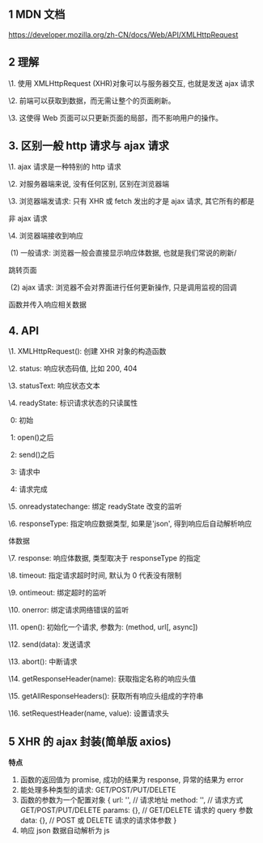 ## 1 **MDN** **文档**

https://developer.mozilla.org/zh-CN/docs/Web/API/XMLHttpRequest



## 2 **理解**

\1. 使用 XMLHttpRequest (XHR)对象可以与服务器交互, 也就是发送 ajax 请求 

\2. 前端可以获取到数据，而无需让整个的页面刷新。 

\3. 这使得 Web 页面可以只更新页面的局部，而不影响用户的操作。



## **3.** **区别一般** **http** **请求与** **ajax** **请求** 

\1. ajax 请求是一种特别的 http 请求 

\2. 对服务器端来说, 没有任何区别, 区别在浏览器端 

\3. 浏览器端发请求: 只有 XHR 或 fetch 发出的才是 ajax 请求, 其它所有的都是 

非 ajax 请求 

\4. 浏览器端接收到响应 

​		(1) 一般请求: 浏览器一般会直接显示响应体数据, 也就是我们常说的刷新/ 

跳转页面 

​		(2) ajax 请求: 浏览器不会对界面进行任何更新操作, 只是调用监视的回调 

函数并传入响应相关数据 



## **4. API** 

\1. XMLHttpRequest(): 创建 XHR 对象的构造函数 

\2. status: 响应状态码值, 比如 200, 404 

\3. statusText: 响应状态文本 

\4. readyState: 标识请求状态的只读属性 

​				0: 初始 

​				1: open()之后 

​				2: send()之后 

​				3: 请求中 

​				4: 请求完成 

\5. onreadystatechange: 绑定 readyState 改变的监听 

\6. responseType: 指定响应数据类型, 如果是'json', 得到响应后自动解析响应 

体数据 

\7. response: 响应体数据, 类型取决于 responseType 的指定 

\8. timeout: 指定请求超时时间, 默认为 0 代表没有限制 

\9. ontimeout: 绑定超时的监听 

\10. onerror: 绑定请求网络错误的监听 

\11. open(): 初始化一个请求, 参数为: (method, url[, async]) 

\12. send(data): 发送请求 

\13. abort(): 中断请求 

\14. getResponseHeader(name): 获取指定名称的响应头值 

\15. getAllResponseHeaders(): 获取所有响应头组成的字符串 

\16. setRequestHeader(name, value): 设置请求头 





## **5 XHR** **的** **ajax** **封装**(简单版 **axios)**

**特点** 

1. 函数的返回值为 promise, 成功的结果为 response, 异常的结果为 error 
2. 能处理多种类型的请求: GET/POST/PUT/DELETE 
3. 函数的参数为一个配置对象 
		{
			url: '', 
			// 请求地址 
			method: '', // 请求方式 GET/POST/PUT/DELETE 
			params: {}, // GET/DELETE 请求的 query 参数 
			data: {}, // POST 或 DELETE 请求的请求体参数 
		} 
4. 响应 json 数据自动解析为 js













